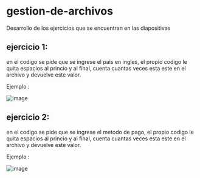 
# gestion-de-archivos
Desarrollo de los ejercicios que se encuentran en las diapositivas

## ejercicio 1:
en el codigo se pide que se ingrese el pais en ingles, el propio codigo le quita espacios al princio y al final, cuenta cuantas veces esta este en el archivo y devuelve este valor.

Ejemplo :

![image](https://github.com/user-attachments/assets/c2a9d2cb-6042-4a21-9286-11e5176fbf0a)

## ejercicio 2:
en el codigo se pide que se ingrese el metodo de pago, el propio codigo le quita espacios al princio y al final, cuenta cuantas veces esta este en el archivo y devuelve este valor.

Ejemplo :

![image](https://github.com/user-attachments/assets/2f3cd1fa-16bc-41d1-8968-2030780ce7c8)
